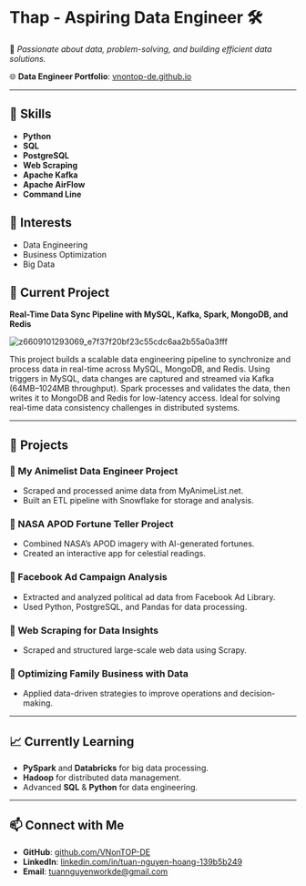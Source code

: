 # Thap - Aspiring Data Engineer 🛠️  
🚀 *Passionate about data, problem-solving, and building efficient data solutions.*  

🌐 **Data Engineer Portfolio**: [vnontop-de.github.io](https://vnontop-de.github.io/)

---

## 🔹 Skills  
- **Python**  
- **SQL**  
- **PostgreSQL**  
- **Web Scraping**  
- **Apache Kafka**  
- **Apache AirFlow**  
- **Command Line**  

## 🔹 Interests  
- Data Engineering  
- Business Optimization  
- Big Data  

## 🔹 Current Project  
**Real-Time Data Sync Pipeline with MySQL, Kafka, Spark, MongoDB, and Redis**

![z6609101293069_e7f37f20bf23c55cdc6aa2b55a0a3fff](https://github.com/user-attachments/assets/4e635cfa-fdc3-4efb-b8be-3ddb2b6a891e)

This project builds a scalable data engineering pipeline to synchronize and process data in real-time across MySQL, MongoDB, and Redis. Using triggers in MySQL, data changes are captured and streamed via Kafka (64MB–1024MB throughput). Spark processes and validates the data, then writes it to MongoDB and Redis for low-latency access. Ideal for solving real-time data consistency challenges in distributed systems. 

---

## 📌 Projects  

### 🔹 My Animelist Data Engineer Project  
- Scraped and processed anime data from MyAnimeList.net.  
- Built an ETL pipeline with Snowflake for storage and analysis.  

### 🔹 NASA APOD Fortune Teller Project  
- Combined NASA’s APOD imagery with AI-generated fortunes.  
- Created an interactive app for celestial readings.  

### 🔹 Facebook Ad Campaign Analysis  
- Extracted and analyzed political ad data from Facebook Ad Library.  
- Used Python, PostgreSQL, and Pandas for data processing.  

### 🔹 Web Scraping for Data Insights  
- Scraped and structured large-scale web data using Scrapy.  

### 🔹 Optimizing Family Business with Data  
- Applied data-driven strategies to improve operations and decision-making.  

---

## 📈 Currently Learning  
- **PySpark** and **Databricks** for big data processing.  
- **Hadoop** for distributed data management.  
- Advanced **SQL** & **Python** for data engineering.  

---

## 📫 Connect with Me  
- **GitHub**: [github.com/VNonTOP-DE](https://github.com/VNonTOP-DE)  
- **LinkedIn**: [linkedin.com/in/tuan-nguyen-hoang-139b5b249](https://www.linkedin.com/in/tuan-nguyen-hoang-139b5b249)  
- **Email**: [tuannguyenworkde@gmail.com](mailto:tuannguyenworkde@gmail.com)  
